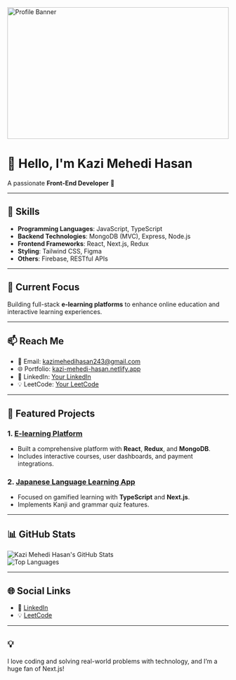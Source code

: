 <img src="" alt="Profile Banner" style="width: 100%; max-height: 300px;" />

# 👋 Hello, I'm Kazi Mehedi Hasan  
A passionate **Front-End Developer** 🚀  

---

## 🌟 Skills  
- **Programming Languages**: JavaScript, TypeScript  
- **Backend Technologies**: MongoDB (MVC), Express, Node.js  
- **Frontend Frameworks**: React, Next.js, Redux  
- **Styling**: Tailwind CSS, Figma  
- **Others**: Firebase, RESTful APIs  

---

## 🎯 Current Focus  
Building full-stack **e-learning platforms** to enhance online education and interactive learning experiences.

---

## 📫 Reach Me  
- 📧 Email: kazimehedihasan243@gmail.com  
- 🌐 Portfolio: [kazi-mehedi-hasan.netlify.app](https://kazi-mehedi-hasan.netlify.app)  
- 💼 LinkedIn: [Your LinkedIn](#)  
- 💡 LeetCode: [Your LeetCode](#)  

---

## 🚀 Featured Projects  
### 1. [E-learning Platform](#)  
- Built a comprehensive platform with **React**, **Redux**, and **MongoDB**.  
- Includes interactive courses, user dashboards, and payment integrations.  

### 2. [Japanese Language Learning App](#)  
- Focused on gamified learning with **TypeScript** and **Next.js**.  
- Implements Kanji and grammar quiz features.

---

## 📊 GitHub Stats  
![Kazi Mehedi Hasan's GitHub Stats](https://github-readme-stats.vercel.app/api?username=your-username&show_icons=true&theme=radical)  
![Top Languages](https://github-readme-stats.vercel.app/api/top-langs/?username=your-username&layout=compact&theme=radical)  

---

## 🌐 Social Links  
- 💼 [LinkedIn](#)  
- 💡 [LeetCode](#)  

---

## 💡  
I love coding and solving real-world problems with technology, and I’m a huge fan of Next.js!  
